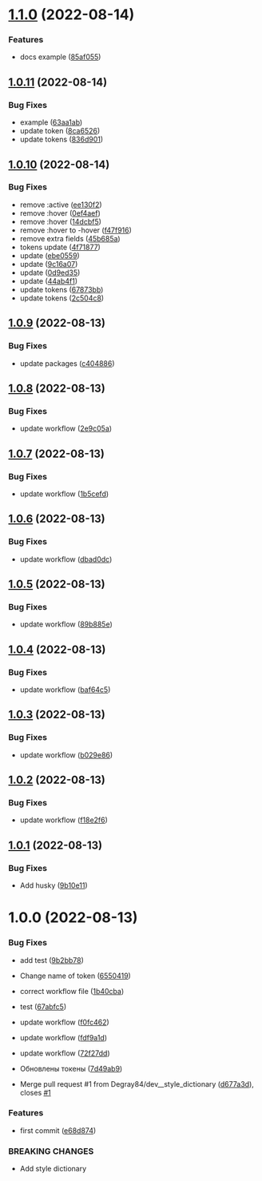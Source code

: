 # [1.1.0](https://github.com/Degray84/figma-detoks/compare/v1.0.11...v1.1.0) (2022-08-14)


### Features

* docs example ([85af055](https://github.com/Degray84/figma-detoks/commit/85af05544e4d41aec20c6ca16c269018bc7cae87))

## [1.0.11](https://github.com/Degray84/figma-detoks/compare/v1.0.10...v1.0.11) (2022-08-14)


### Bug Fixes

* example ([63aa1ab](https://github.com/Degray84/figma-detoks/commit/63aa1abd0406e88a8e7b4a30f251462598e29938))
* update token ([8ca6526](https://github.com/Degray84/figma-detoks/commit/8ca652657eadd0797cd595d9c5cecf875d22b91c))
* update tokens ([836d901](https://github.com/Degray84/figma-detoks/commit/836d901b99708292f60c2de5bd02aba3b6fb90f1))

## [1.0.10](https://github.com/Degray84/figma-detoks/compare/v1.0.9...v1.0.10) (2022-08-14)


### Bug Fixes

* remove :active ([ee130f2](https://github.com/Degray84/figma-detoks/commit/ee130f2dd1ff5c32b834c5dcb7d38299355830dd))
* remove :hover ([0ef4aef](https://github.com/Degray84/figma-detoks/commit/0ef4aef0e6003570225cd01fd9ad5f15c61cb8a1))
* remove :hover ([14dcbf5](https://github.com/Degray84/figma-detoks/commit/14dcbf5766cbd39dcf3c358b74de76ea6412f546))
* remove :hover to -hover ([f47f916](https://github.com/Degray84/figma-detoks/commit/f47f916074b18b345eb460a61cca646e979d5fde))
* remove extra fields ([45b685a](https://github.com/Degray84/figma-detoks/commit/45b685a7e15029c621b3cf79c9837a5473a302d1))
* tokens update ([4f71877](https://github.com/Degray84/figma-detoks/commit/4f718779f80442a302dc09f38ae939542f4a09c7))
* update ([ebe0559](https://github.com/Degray84/figma-detoks/commit/ebe0559b8730980039aeca05b75b1e5e893cc12e))
* update ([9c16a07](https://github.com/Degray84/figma-detoks/commit/9c16a0700f3ebb456df09ae7cded0dff50a7d444))
* update ([0d9ed35](https://github.com/Degray84/figma-detoks/commit/0d9ed35f66c5eaa7cc02078d17930a2ca5bb7341))
* update ([44ab4f1](https://github.com/Degray84/figma-detoks/commit/44ab4f1f88fbec8bd73f0a62b84aa9d57f6b968c))
* update tokens ([67873bb](https://github.com/Degray84/figma-detoks/commit/67873bb025383d539debc9181dc53a9b9e89fe00))
* update tokens ([2c504c8](https://github.com/Degray84/figma-detoks/commit/2c504c81809b43b0e5f788efa0fed5a6b238e0b9))

## [1.0.9](https://github.com/Degray84/figma-detoks/compare/v1.0.8...v1.0.9) (2022-08-13)


### Bug Fixes

* update packages ([c404886](https://github.com/Degray84/figma-detoks/commit/c404886b67738185d05e919496981b8f887e2282))

## [1.0.8](https://github.com/Degray84/figma-detoks/compare/v1.0.7...v1.0.8) (2022-08-13)


### Bug Fixes

* update workflow ([2e9c05a](https://github.com/Degray84/figma-detoks/commit/2e9c05a6c9779eb8bad04e323fcc3fb8522878a9))

## [1.0.7](https://github.com/Degray84/figma-detoks/compare/v1.0.6...v1.0.7) (2022-08-13)


### Bug Fixes

* update workflow ([1b5cefd](https://github.com/Degray84/figma-detoks/commit/1b5cefdf6d6314667a77b35957de4b2da6b0c5e7))

## [1.0.6](https://github.com/Degray84/figma-detoks/compare/v1.0.5...v1.0.6) (2022-08-13)


### Bug Fixes

* update workflow ([dbad0dc](https://github.com/Degray84/figma-detoks/commit/dbad0dcba0881339a32d9bc31e953fb75b81beb3))

## [1.0.5](https://github.com/Degray84/figma-detoks/compare/v1.0.4...v1.0.5) (2022-08-13)


### Bug Fixes

* update workflow ([89b885e](https://github.com/Degray84/figma-detoks/commit/89b885e07afae53a0fc00b94f44beaed8b193db7))

## [1.0.4](https://github.com/Degray84/figma-detoks/compare/v1.0.3...v1.0.4) (2022-08-13)


### Bug Fixes

* update workflow ([baf64c5](https://github.com/Degray84/figma-detoks/commit/baf64c5daed474637e160de8cb61aa2b907ddf63))

## [1.0.3](https://github.com/Degray84/figma-detoks/compare/v1.0.2...v1.0.3) (2022-08-13)


### Bug Fixes

* update workflow ([b029e86](https://github.com/Degray84/figma-detoks/commit/b029e869eeb7c40895e555bf0c1628e5aaf8a999))

## [1.0.2](https://github.com/Degray84/figma-detoks/compare/v1.0.1...v1.0.2) (2022-08-13)


### Bug Fixes

* update workflow ([f18e2f6](https://github.com/Degray84/figma-detoks/commit/f18e2f63a844a5c10d351b14b062365df18e2ecc))

## [1.0.1](https://github.com/Degray84/figma-detoks/compare/v1.0.0...v1.0.1) (2022-08-13)


### Bug Fixes

* Add husky ([9b10e11](https://github.com/Degray84/figma-detoks/commit/9b10e11f00bf92aecfb89304aa03b0b2227031fb))

# 1.0.0 (2022-08-13)


### Bug Fixes

* add test ([9b2bb78](https://github.com/Degray84/figma-detoks/commit/9b2bb78afa2c04d6e3eec882083851f332f6711d))
* Change name of token ([6550419](https://github.com/Degray84/figma-detoks/commit/6550419a02a30b907a291626b37b153551f4c2d7))
* correct workflow file ([1b40cba](https://github.com/Degray84/figma-detoks/commit/1b40cbadfd89833eaa148c5534e2c1b910277cb2))
* test ([67abfc5](https://github.com/Degray84/figma-detoks/commit/67abfc5da5552bcb597c190cc96d82ed02d856d9))
* update workflow ([f0fc462](https://github.com/Degray84/figma-detoks/commit/f0fc4622d7f9c29deb85d6d2ae88e3129375966a))
* update workflow ([fdf9a1d](https://github.com/Degray84/figma-detoks/commit/fdf9a1d5a371b3fe3b90a8538120c9b09a06a8e8))
* update workflow ([72f27dd](https://github.com/Degray84/figma-detoks/commit/72f27dda1035066e54955ed762ce431af69c1048))
* Обновлены токены ([7d49ab9](https://github.com/Degray84/figma-detoks/commit/7d49ab96334e5dbf179cbded252c26d63998ed19))


* Merge pull request #1 from Degray84/dev__style_dictionary ([d677a3d](https://github.com/Degray84/figma-detoks/commit/d677a3d7fd3d13549b8ef80e146102c190ac45c0)), closes [#1](https://github.com/Degray84/figma-detoks/issues/1)


### Features

* first commit ([e68d874](https://github.com/Degray84/figma-detoks/commit/e68d874d27ab2ba6563d04052dc9a02378de8694))


### BREAKING CHANGES

* Add style dictionary
